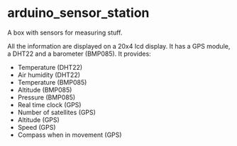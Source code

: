 # arduino_sensor_station
A box with sensors for measuring stuff.

All the information are displayed on a 20x4 lcd display. It has a GPS module, a DHT22 and a barometer (BMP085). It provides:
- Temperature (DHT22)
- Air humidity (DHT22)
- Temperature (BMP085)
- Altitude (BMP085)
- Pressure (BMP085)
- Real time clock (GPS)
- Number of satellites (GPS)
- Altitude (GPS)
- Speed (GPS)
- Compass when in movement (GPS)
